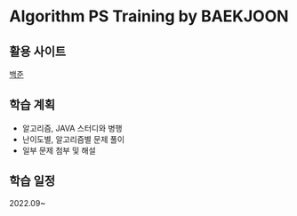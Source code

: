 # Algorithm PS Training by BAEKJOON
## 활용 사이트
[백준](https://www.acmicpc.net/problemset)
## 학습 계획
- 알고리즘, JAVA 스터디와 병행
- 난이도별, 알고리즘별 문제 풀이
- 일부 문제 첨부 및 해설
## 학습 일정
2022.09~
